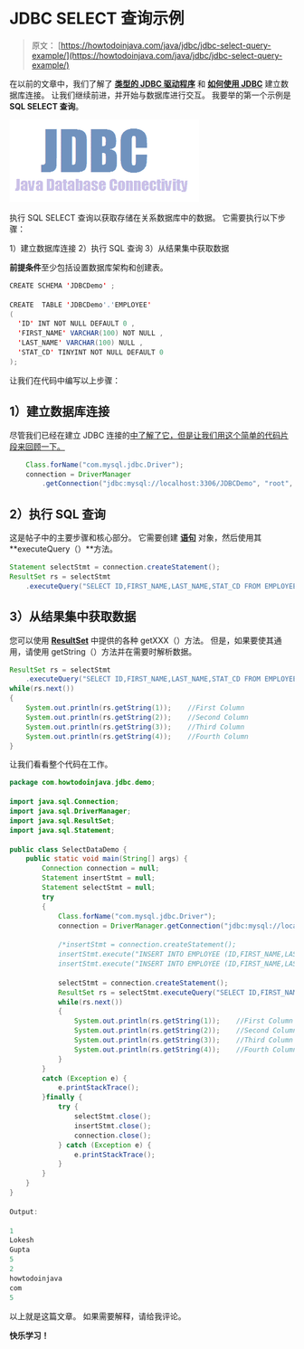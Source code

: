 # JDBC SELECT 查询示例

> 原文： [https://howtodoinjava.com/java/jdbc/jdbc-select-query-example/](https://howtodoinjava.com/java/jdbc/jdbc-select-query-example/)

在以前的文章中，我们了解了 [**类型的 JDBC 驱动程序**](//howtodoinjava.com/java/jdbc/jdbc-basics-types-of-jdbc-drivers/ "JDBC Basics : Types of JDBC Drivers?") 和 [**如何使用 JDBC**](//howtodoinjava.com/java/jdbc/jdbc-mysql-database-connection-example/ "JDBC MySQL Database Connection Example") 建立数据库连接。 让我们继续前进，并开始与数据库进行交互。 我要举的第一个示例是 **SQL SELECT 查询**。

![JDBC-Icon](img/353e2fc90002c7f65b66549c16f491fa.png)

执行 SQL SELECT 查询以获取存储在关系数据库中的数据。 它需要执行以下步骤：

1）建立数据库连接
2）执行 SQL 查询
3）从结果集中获取数据

**前提条件**至少包括设置数据库架构和创建表。

```java
CREATE SCHEMA 'JDBCDemo' ;

CREATE  TABLE 'JDBCDemo'.'EMPLOYEE' 
(
  'ID' INT NOT NULL DEFAULT 0 ,
  'FIRST_NAME' VARCHAR(100) NOT NULL ,
  'LAST_NAME' VARCHAR(100) NULL ,
  'STAT_CD' TINYINT NOT NULL DEFAULT 0 
);

```

让我们在代码中编写以上步骤：

## **1）建立数据库连接**

尽管我们已经在建立 JDBC 连接的[中了解了它，但是让我们用这个简单的代码片段来回顾一下。](//howtodoinjava.com/java/jdbc/jdbc-mysql-database-connection-example/ "JDBC MySQL Database Connection Example")

```java
	Class.forName("com.mysql.jdbc.Driver");
	connection = DriverManager
		.getConnection("jdbc:mysql://localhost:3306/JDBCDemo", "root", "password");

```

## **2）执行 SQL 查询**

这是帖子中的主要步骤和核心部分。 它需要创建 [**语句**](https://docs.oracle.com/javase/7/docs/api/java/sql/Statement.html) 对象，然后使用其 **executeQuery（）**方法。

```java
Statement selectStmt = connection.createStatement();
ResultSet rs = selectStmt
	.executeQuery("SELECT ID,FIRST_NAME,LAST_NAME,STAT_CD FROM EMPLOYEE WHERE ID <= 10");

```

## **3）从结果集中获取数据**

您可以使用 [**ResultSet**](https://docs.oracle.com/javase/6/docs/api/java/sql/ResultSet.html) 中提供的各种 getXXX（）方法。 但是，如果要使其通用，请使用 getString（）方法并在需要时解析数据。

```java
ResultSet rs = selectStmt
	.executeQuery("SELECT ID,FIRST_NAME,LAST_NAME,STAT_CD FROM EMPLOYEE WHERE ID <= 10");
while(rs.next())
{
	System.out.println(rs.getString(1));	//First Column
	System.out.println(rs.getString(2));	//Second Column
	System.out.println(rs.getString(3));	//Third Column
	System.out.println(rs.getString(4));	//Fourth Column
}

```

让我们看看整个代码在工作。

```java
package com.howtodoinjava.jdbc.demo;

import java.sql.Connection;
import java.sql.DriverManager;
import java.sql.ResultSet;
import java.sql.Statement;

public class SelectDataDemo {
	public static void main(String[] args) {
		Connection connection = null;
		Statement insertStmt = null;
		Statement selectStmt = null;
		try 
		{
			Class.forName("com.mysql.jdbc.Driver");
			connection = DriverManager.getConnection("jdbc:mysql://localhost:3306/JDBCDemo", "root", "password");

			/*insertStmt = connection.createStatement();
			insertStmt.execute("INSERT INTO EMPLOYEE (ID,FIRST_NAME,LAST_NAME,STAT_CD) VALUES (1,'Lokesh','Gupta',5)");
			insertStmt.execute("INSERT INTO EMPLOYEE (ID,FIRST_NAME,LAST_NAME,STAT_CD) VALUES (2,'howtodoinjava','com',5)");*/

			selectStmt = connection.createStatement();
			ResultSet rs = selectStmt.executeQuery("SELECT ID,FIRST_NAME,LAST_NAME,STAT_CD FROM EMPLOYEE WHERE ID <= 10");
			while(rs.next())
			{
				System.out.println(rs.getString(1));	//First Column
				System.out.println(rs.getString(2));	//Second Column
				System.out.println(rs.getString(3));	//Third Column
				System.out.println(rs.getString(4));	//Fourth Column
			}
		} 
		catch (Exception e) {
			e.printStackTrace();
		}finally {
			try {
				selectStmt.close();
				insertStmt.close();
				connection.close();
			} catch (Exception e) {
				e.printStackTrace();
			}
		}
	}
}

Output:

1
Lokesh
Gupta
5
2
howtodoinjava
com
5

```

以上就是这篇文章。 如果需要解释，请给我评论。

**快乐学习！**
